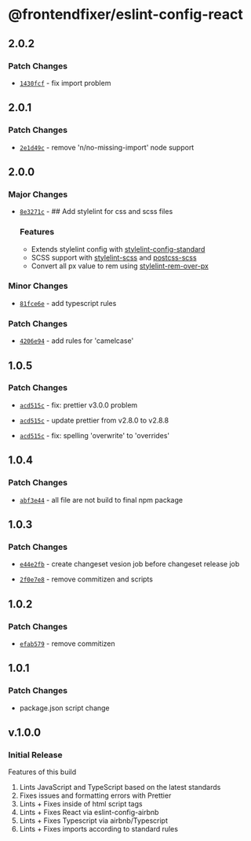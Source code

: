 # @frontendfixer/eslint-config-react

## 2.0.2

### Patch Changes

- [`1430fcf`](https://github.com/frontendfixer/-frontendfixer-eslint-config-react/commit/1430fcf86b8ee88fe399fc5294f42d39bee17c07) - fix import problem

## 2.0.1

### Patch Changes

- [`2e1d49c`](https://github.com/frontendfixer/-frontendfixer-eslint-config-react/commit/2e1d49cd01f60c1aa72f6b23f0ab23ed3c5373ad) - remove 'n/no-missing-import' node support

## 2.0.0

### Major Changes

- [`8e3271c`](https://github.com/frontendfixer/-frontendfixer-eslint-config-react/commit/8e3271c9796d52662002e67d2de0aba882c16906) - ## Add stylelint for css and scss files

  ### Features

  - Extends stylelint config with [stylelint-config-standard](https://github.com/stylelint/stylelint-config-standard)
  - SCSS support with [stylelint-scss](https://github.com/stylelint-scss/stylelint-scss) and [postcss-scss](https://github.com/postcss/postcss-scss)
  - Convert all px value to rem using [stylelint-rem-over-px](https://github.com/a-tokyo/stylelint-rem-over-px)

### Minor Changes

- [`81fce6e`](https://github.com/frontendfixer/-frontendfixer-eslint-config-react/commit/81fce6e8e54674421de462cd00d2b3f3312b58d3) - add typescript rules

### Patch Changes

- [`4206e94`](https://github.com/frontendfixer/-frontendfixer-eslint-config-react/commit/4206e9422219e8a4f9a27988d96112f1268ed7ee) - add rules for 'camelcase'

## 1.0.5

### Patch Changes

- [`acd515c`](https://github.com/frontendfixer/-frontendfixer-eslint-config-react/commit/acd515cc25f68d66a019a630e9ea306c5da3a281) - fix: prettier v3.0.0 problem

- [`acd515c`](https://github.com/frontendfixer/-frontendfixer-eslint-config-react/commit/acd515cc25f68d66a019a630e9ea306c5da3a281) - update prettier from v2.8.0 to v2.8.8

- [`acd515c`](https://github.com/frontendfixer/-frontendfixer-eslint-config-react/commit/acd515cc25f68d66a019a630e9ea306c5da3a281) - fix: spelling 'overwrite' to 'overrides'

## 1.0.4

### Patch Changes

- [`abf3e44`](https://github.com/frontendfixer/-frontendfixer-eslint-config-react/commit/abf3e443496100c90c4a1990b142012cfb34065c) - all file are not build to final npm package

## 1.0.3

### Patch Changes

- [`e44e2fb`](https://github.com/frontendfixer/-frontendfixer-eslint-config-react/commit/e44e2fbb803bbb6e2d1c3648876f0cfad85c43c4) - create changeset vesion job before changeset release job

- [`2f0e7e8`](https://github.com/frontendfixer/-frontendfixer-eslint-config-react/commit/2f0e7e850d1729ee7e619f879cc302c951cc49ad) - remove commitizen and scripts

## 1.0.2

### Patch Changes

- [`efab579`](https://github.com/frontendfixer/-frontendfixer-eslint-config-react/commit/efab5798f975b70489a093d5669da8373d0b440f) - remove commitizen

## 1.0.1

### Patch Changes

- package.json script change

## v.1.0.0

### Initial Release

Features of this build

1. Lints JavaScript and TypeScript based on the latest standards
2. Fixes issues and formatting errors with Prettier
3. Lints + Fixes inside of html script tags
4. Lints + Fixes React via eslint-config-airbnb
5. Lints + Fixes Typescript via airbnb/Typescript
6. Lints + Fixes imports according to standard rules
